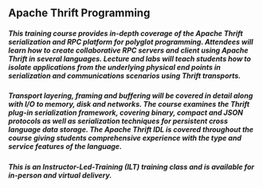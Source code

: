 ## Apache Thrift Programming

##### This training course provides in-depth coverage of the Apache Thrift serialization and RPC platform for polyglot programming. Attendees will learn how to create collaborative RPC servers and client using Apache Thrift in several languages. Lecture and labs will teach students how to isolate applications from the underlying physical end points in serialization and communications scenarios using Thrift transports. 

##### Transport layering, framing and buffering will be covered in detail along with I/O to memory, disk and networks. The course examines the Thrift plug-in serialization framework, covering binary, compact and JSON protocols as well as serialization techniques for persistent cross language data storage. The Apache Thrift IDL is covered throughout the course giving students comprehensive experience with the type and service features of the language.

##### This is an Instructor-Led-Training (ILT) training class and is available for in-person and virtual delivery.
